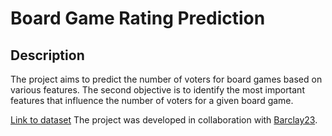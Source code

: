 # Board Game Rating Prediction
## Description
The project aims to predict the number of voters for board games based on various features. The second objective is to identify the most important features that influence the number of voters for a given board game.

[Link to dataset](https://www.kaggle.com/datasets/fotopoulosvasileios/board-games-info-from-boardgamegeek-com/data?select=bg_info.csv)
The project was developed in collaboration with [Barclay23](https://github.com/Barclay23).